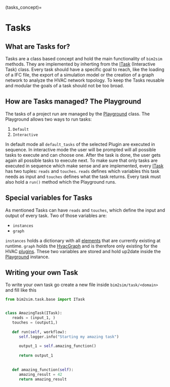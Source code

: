 (tasks_concept)=

# Tasks

## What are Tasks for?

Tasks are a class based concept and hold the main functionality of `bim2sim` 
methods. They are implemented by inherting from the [ITask](ITask) 
(Interactive Task) class. Every task should have a specific goal to reach, like
the loading of a IFC file, the export of a simulation model or the creation of a
 graph network to analyze the HVAC network topology. To keep the Tasks reusable
and modular the goals of a task should not be too broad.

## How are Tasks managed? The Playground

The tasks of a project run are managed by the [Playground](Playground) class.
The Playground allows two ways to run tasks:

1. `Default`
2. `Interactive`

In default mode all `default_tasks` of the selected Plugin are executed in
sequence. In interactive mode the user will be prompted will all possible
tasks
to execute and can choose one. After the task is done, the user gets again
all possible tasks to execute next. To make sure that only tasks are executed in
sequence which make sense and are implemented, every [ITask](ITask) has two
tuples: `reads` and `touches`. `reads` defines which variables this task needs 
as input and `touches` defines what the task returns. Every task must also hold 
a `run()` method which the Playground runs.

## Special variables for Tasks
As mentioned Tasks can have `reads` and `touches`, which define the input and 
output of every task. Two of those variables are:

* `instances`
* `graph`

`instances` holds a dictionary with all [elements](elements) that are currently
existing at runtime. `graph` holds the [HvacGraph](HvacGraph) and is therefore
only existing for the HVAC [plugins](plugins). These two variables are stored 
and hold up2date inside the [Playground](Playground) instance. 

## Writing your own Task
To write your own task go create a new file inside `bim2sim/task/<domain>` and 
fill like this 

```python
from bim2sim.task.base import ITask


class AmazingTask(ITask):
   reads = (input_1, )
   touches = (output1,)
   
   def run(self, workflow):
      self.logger.info("Starting my amazing task")
      
      output_1 = self.amazing_function()
      
      return output_1
   
   
   def amazing_function(self):
      amazing_result = 42
      return amazing_result
```
